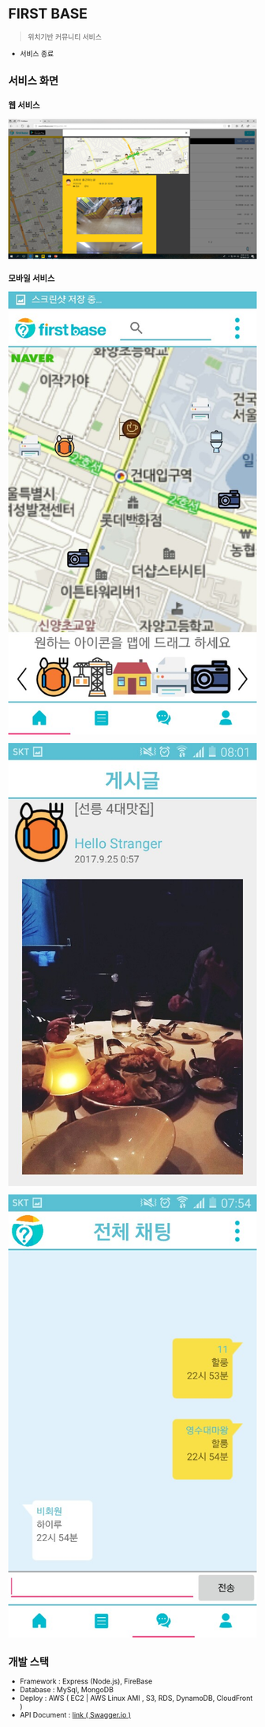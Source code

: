 # FIRST BASE
> 위치기반 커뮤니티 서비스

* 서비스 종료

## 서비스 화면
### 웹 서비스
![main](./images/image3.png)

### 모바일 서비스
![phone-1](./images/image4.jpeg)

![phone-2](./images/image5.jpeg)

![phone-3](./images/image6.jpeg)

## 개발 스택

- Framework : Express (Node.js), FireBase
- Database : MySql, MongoDB
- Deploy : AWS ( EC2 | AWS Linux AMI , S3, RDS, DynamoDB,  CloudFront )
- API Document : [link ( Swagger.io )](https://app.swaggerhub.com/apis/firstbase8/firstbase/1.0.1)
